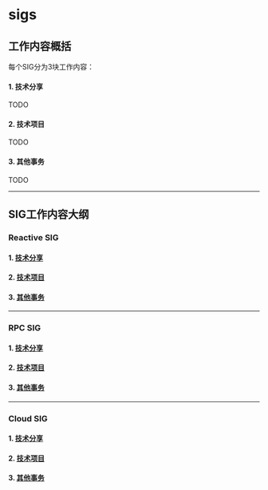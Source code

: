 # sigs

## 工作内容概括

每个SIG分为3块工作内容：

#### 1. 技术分享

TODO

#### 2. 技术项目

TODO

#### 3. 其他事务

TODO

---

## SIG工作内容大纲

### Reactive SIG

#### 1. [技术分享](./sig/reactive/talk)

#### 2. [技术项目](./sig/reactive/project)

#### 3. [其他事务](./sig/reactive/affairs)

---

### RPC SIG

#### 1. [技术分享](./sig/reactive/talk)

#### 2. [技术项目](./sig/reactive/project)

#### 3. [其他事务](./sig/reactive/affairs)

---

### Cloud SIG

#### 1. [技术分享](./sig/reactive/talk)

#### 2. [技术项目](./sig/reactive/project)

#### 3. [其他事务](./sig/reactive/affairs)
